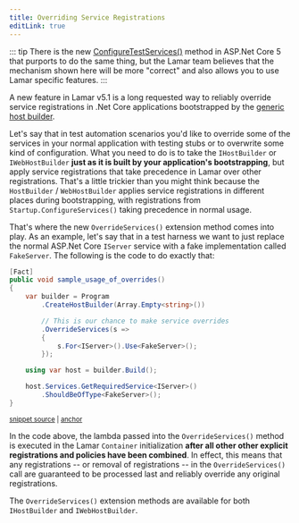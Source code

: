 ```yaml
---
title: Overriding Service Registrations
editLink: true
---
```


::: tip
There is the new [ConfigureTestServices()](https://docs.microsoft.com/en-us/dotnet/api/microsoft.aspnetcore.testhost.webhostbuilderextensions.configuretestservices?view=aspnetcore-5.0) method
in ASP.Net Core 5 that purports to do the same thing, but the Lamar team believes that
the mechanism shown here will be more "correct" and also allows
you to use Lamar specific features.
:::

A new feature in Lamar v5.1 is a long requested way to reliably override service
registrations in .Net Core applications bootstrapped by the [generic host builder](https://docs.microsoft.com/en-us/aspnet/core/fundamentals/host/generic-host?view=aspnetcore-5.0).

Let's say that in test automation scenarios you'd like to override some of the services
in your normal application with testing stubs or to overwrite some kind of configuration. 
What you need to do is to take the `IHostBuilder` or `IWebHostBuilder` **just as it is
built by your application's bootstrapping**, but apply service registrations that
take precedence in Lamar over other registrations. That's a little trickier than
you might think because the `HostBuilder` / `WebHostBuilder` applies service registrations
in different places during bootstrapping, with registrations from `Startup.ConfigureServices()`
taking precedence in normal usage.

That's where the new `OverrideServices()` extension method comes into play. As an example,
let's say that in a test harness we want to just replace the normal ASP.Net Core `IServer`
service with a fake implementation called `FakeServer`. The following is the code to
do exactly that:

<!-- snippet: sample_usage_of_overrides -->
<a id='snippet-sample_usage_of_overrides'></a>
```cs
[Fact]
public void sample_usage_of_overrides()
{
    var builder = Program
        .CreateHostBuilder(Array.Empty<string>())

        // This is our chance to make service overrides
        .OverrideServices(s =>
        {
            s.For<IServer>().Use<FakeServer>();
        });

    using var host = builder.Build();

    host.Services.GetRequiredService<IServer>()
        .ShouldBeOfType<FakeServer>();
}
```
<sup><a href='https://github.com/JasperFx/lamar/blob/master/src/Lamar.AspNetCoreTests/integration_with_aspnetcore.cs#L214-L234' title='Snippet source file'>snippet source</a> | <a href='#snippet-sample_usage_of_overrides' title='Start of snippet'>anchor</a></sup>
<!-- endSnippet -->

In the code above, the lambda passed into the `OverrideServices()` method is executed in
the Lamar `Container` initialization **after all other other explicit registrations and policies
have been combined**. In effect, this means that any registrations -- or removal of registrations -- in
the `OverrideServices()` call are guaranteed to be processed last and reliably
override any original registrations.

The `OverrideServices()` extension methods are available for both `IHostBuilder` and `IWebHostBuilder`.
